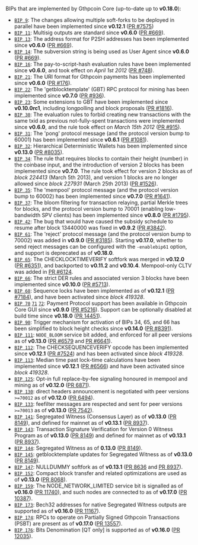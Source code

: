 BIPs that are implemented by Gthpcoin Core (up-to-date up to **v0.18.0**):

* [`BIP 9`](https://github.com/gthpcoin/bips/blob/master/bip-0009.mediawiki): The changes allowing multiple soft-forks to be deployed in parallel have been implemented since **v0.12.1**  ([PR #7575](https://github.com/gthpcoin/gthpcoin/pull/7575))
* [`BIP 11`](https://github.com/gthpcoin/bips/blob/master/bip-0011.mediawiki): Multisig outputs are standard since **v0.6.0** ([PR #669](https://github.com/gthpcoin/gthpcoin/pull/669)).
* [`BIP 13`](https://github.com/gthpcoin/bips/blob/master/bip-0013.mediawiki): The address format for P2SH addresses has been implemented since **v0.6.0** ([PR #669](https://github.com/gthpcoin/gthpcoin/pull/669)).
* [`BIP 14`](https://github.com/gthpcoin/bips/blob/master/bip-0014.mediawiki): The subversion string is being used as User Agent since **v0.6.0** ([PR #669](https://github.com/gthpcoin/gthpcoin/pull/669)).
* [`BIP 16`](https://github.com/gthpcoin/bips/blob/master/bip-0016.mediawiki): The pay-to-script-hash evaluation rules have been implemented since **v0.6.0**, and took effect on *April 1st 2012* ([PR #748](https://github.com/gthpcoin/gthpcoin/pull/748)).
* [`BIP 21`](https://github.com/gthpcoin/bips/blob/master/bip-0021.mediawiki): The URI format for Gthpcoin payments has been implemented since **v0.6.0** ([PR #176](https://github.com/gthpcoin/gthpcoin/pull/176)).
* [`BIP 22`](https://github.com/gthpcoin/bips/blob/master/bip-0022.mediawiki): The 'getblocktemplate' (GBT) RPC protocol for mining has been implemented since **v0.7.0** ([PR #936](https://github.com/gthpcoin/gthpcoin/pull/936)).
* [`BIP 23`](https://github.com/gthpcoin/bips/blob/master/bip-0023.mediawiki): Some extensions to GBT have been implemented since **v0.10.0rc1**, including longpolling and block proposals ([PR #1816](https://github.com/gthpcoin/gthpcoin/pull/1816)).
* [`BIP 30`](https://github.com/gthpcoin/bips/blob/master/bip-0030.mediawiki): The evaluation rules to forbid creating new transactions with the same txid as previous not-fully-spent transactions were implemented since **v0.6.0**, and the rule took effect on *March 15th 2012* ([PR #915](https://github.com/gthpcoin/gthpcoin/pull/915)).
* [`BIP 31`](https://github.com/gthpcoin/bips/blob/master/bip-0031.mediawiki): The 'pong' protocol message (and the protocol version bump to 60001) has been implemented since **v0.6.1** ([PR #1081](https://github.com/gthpcoin/gthpcoin/pull/1081)).
* [`BIP 32`](https://github.com/gthpcoin/bips/blob/master/bip-0032.mediawiki): Hierarchical Deterministic Wallets has been implemented since **v0.13.0** ([PR #8035](https://github.com/gthpcoin/gthpcoin/pull/8035)).
* [`BIP 34`](https://github.com/gthpcoin/bips/blob/master/bip-0034.mediawiki): The rule that requires blocks to contain their height (number) in the coinbase input, and the introduction of version 2 blocks has been implemented since **v0.7.0**. The rule took effect for version 2 blocks as of *block 224413* (March 5th 2013), and version 1 blocks are no longer allowed since *block 227931* (March 25th 2013) ([PR #1526](https://github.com/gthpcoin/gthpcoin/pull/1526)).
* [`BIP 35`](https://github.com/gthpcoin/bips/blob/master/bip-0035.mediawiki): The 'mempool' protocol message (and the protocol version bump to 60002) has been implemented since **v0.7.0** ([PR #1641](https://github.com/gthpcoin/gthpcoin/pull/1641)).
* [`BIP 37`](https://github.com/gthpcoin/bips/blob/master/bip-0037.mediawiki): The bloom filtering for transaction relaying, partial Merkle trees for blocks, and the protocol version bump to 70001 (enabling low-bandwidth SPV clients) has been implemented since **v0.8.0** ([PR #1795](https://github.com/gthpcoin/gthpcoin/pull/1795)).
* [`BIP 42`](https://github.com/gthpcoin/bips/blob/master/bip-0042.mediawiki): The bug that would have caused the subsidy schedule to resume after block 13440000 was fixed in **v0.9.2** ([PR #3842](https://github.com/gthpcoin/gthpcoin/pull/3842)).
* [`BIP 61`](https://github.com/gthpcoin/bips/blob/master/bip-0061.mediawiki): The 'reject' protocol message (and the protocol version bump to 70002) was added in **v0.9.0** ([PR #3185](https://github.com/gthpcoin/gthpcoin/pull/3185)). Starting **v0.17.0**, whether to send reject messages can be configured with the `-enablebip61` option, and support is deprecated as of **v0.18.0**.
* [`BIP 65`](https://github.com/gthpcoin/bips/blob/master/bip-0065.mediawiki): The CHECKLOCKTIMEVERIFY softfork was merged in **v0.12.0** ([PR #6351](https://github.com/gthpcoin/gthpcoin/pull/6351)), and backported to **v0.11.2** and **v0.10.4**. Mempool-only CLTV was added in [PR #6124](https://github.com/gthpcoin/gthpcoin/pull/6124).
* [`BIP 66`](https://github.com/gthpcoin/bips/blob/master/bip-0066.mediawiki): The strict DER rules and associated version 3 blocks have been implemented since **v0.10.0** ([PR #5713](https://github.com/gthpcoin/gthpcoin/pull/5713)).
* [`BIP 68`](https://github.com/gthpcoin/bips/blob/master/bip-0068.mediawiki): Sequence locks have been implemented as of **v0.12.1**  ([PR #7184](https://github.com/gthpcoin/gthpcoin/pull/7184)), and have been activated since *block 419328*.
* [`BIP 70`](https://github.com/gthpcoin/bips/blob/master/bip-0070.mediawiki) [`71`](https://github.com/gthpcoin/bips/blob/master/bip-0071.mediawiki) [`72`](https://github.com/gthpcoin/bips/blob/master/bip-0072.mediawiki): Payment Protocol support has been available in Gthpcoin Core GUI since **v0.9.0** ([PR #5216](https://github.com/gthpcoin/gthpcoin/pull/5216)). Support can be optionally disabled at build time since **v0.18.0** ([PR 14451](https://github.com/gthpcoin/gthpcoin/pull/14451)).
* [`BIP 90`](https://github.com/gthpcoin/bips/blob/master/bip-0090.mediawiki): Trigger mechanism for activation of BIPs 34, 65, and 66 has been simplified to block height checks since **v0.14.0** ([PR #8391](https://github.com/gthpcoin/gthpcoin/pull/8391)).
* [`BIP 111`](https://github.com/gthpcoin/bips/blob/master/bip-0111.mediawiki): `NODE_BLOOM` service bit added, and enforced for all peer versions as of **v0.13.0** ([PR #6579](https://github.com/gthpcoin/gthpcoin/pull/6579) and [PR #6641](https://github.com/gthpcoin/gthpcoin/pull/6641)).
* [`BIP 112`](https://github.com/gthpcoin/bips/blob/master/bip-0112.mediawiki): The CHECKSEQUENCEVERIFY opcode has been implemented since **v0.12.1** ([PR #7524](https://github.com/gthpcoin/gthpcoin/pull/7524)) and has been activated since *block 419328*.
* [`BIP 113`](https://github.com/gthpcoin/bips/blob/master/bip-0113.mediawiki): Median time past lock-time calculations have been implemented since **v0.12.1** ([PR #6566](https://github.com/gthpcoin/gthpcoin/pull/6566)) and have been activated since *block 419328*.
* [`BIP 125`](https://github.com/gthpcoin/bips/blob/master/bip-0125.mediawiki): Opt-in full replace-by-fee signaling honoured in mempool and mining as of **v0.12.0** ([PR 6871](https://github.com/gthpcoin/gthpcoin/pull/6871)).
* [`BIP 130`](https://github.com/gthpcoin/bips/blob/master/bip-0130.mediawiki): direct headers announcement is negotiated with peer versions `>=70012` as of **v0.12.0** ([PR 6494](https://github.com/gthpcoin/gthpcoin/pull/6494)).
* [`BIP 133`](https://github.com/gthpcoin/bips/blob/master/bip-0133.mediawiki): feefilter messages are respected and sent for peer versions `>=70013` as of **v0.13.0** ([PR 7542](https://github.com/gthpcoin/gthpcoin/pull/7542)).
* [`BIP 141`](https://github.com/gthpcoin/bips/blob/master/bip-0141.mediawiki): Segregated Witness (Consensus Layer) as of **v0.13.0** ([PR 8149](https://github.com/gthpcoin/gthpcoin/pull/8149)), and defined for mainnet as of **v0.13.1** ([PR 8937](https://github.com/gthpcoin/gthpcoin/pull/8937)).
* [`BIP 143`](https://github.com/gthpcoin/bips/blob/master/bip-0143.mediawiki): Transaction Signature Verification for Version 0 Witness Program as of **v0.13.0** ([PR 8149](https://github.com/gthpcoin/gthpcoin/pull/8149)) and defined for mainnet as of **v0.13.1** ([PR 8937](https://github.com/gthpcoin/gthpcoin/pull/8937)).
* [`BIP 144`](https://github.com/gthpcoin/bips/blob/master/bip-0144.mediawiki): Segregated Witness as of **0.13.0** ([PR 8149](https://github.com/gthpcoin/gthpcoin/pull/8149)).
* [`BIP 145`](https://github.com/gthpcoin/bips/blob/master/bip-0145.mediawiki): getblocktemplate updates for Segregated Witness as of **v0.13.0** ([PR 8149](https://github.com/gthpcoin/gthpcoin/pull/8149)).
* [`BIP 147`](https://github.com/gthpcoin/bips/blob/master/bip-0147.mediawiki): NULLDUMMY softfork as of **v0.13.1** ([PR 8636](https://github.com/gthpcoin/gthpcoin/pull/8636) and [PR 8937](https://github.com/gthpcoin/gthpcoin/pull/8937)).
* [`BIP 152`](https://github.com/gthpcoin/bips/blob/master/bip-0152.mediawiki): Compact block transfer and related optimizations are used as of **v0.13.0** ([PR 8068](https://github.com/gthpcoin/gthpcoin/pull/8068)).
* [`BIP 159`](https://github.com/gthpcoin/bips/blob/master/bip-0159.mediawiki): The NODE_NETWORK_LIMITED service bit is signalled as of **v0.16.0** ([PR 11740](https://github.com/gthpcoin/gthpcoin/pull/11740)), and such nodes are connected to as of **v0.17.0** ([PR 10387](https://github.com/gthpcoin/gthpcoin/pull/10387)).
* [`BIP 173`](https://github.com/gthpcoin/bips/blob/master/bip-0173.mediawiki): Bech32 addresses for native Segregated Witness outputs are supported as of **v0.16.0** ([PR 11167](https://github.com/gthpcoin/gthpcoin/pull/11167)).
* [`BIP 174`](https://github.com/gthpcoin/bips/blob/master/bip-0174.mediawiki): RPCs to operate on Partially Signed Gthpcoin Transactions (PSBT) are present as of **v0.17.0** ([PR 13557](https://github.com/gthpcoin/gthpcoin/pull/13557)).
* [`BIP 176`](https://github.com/gthpcoin/bips/blob/master/bip-0176.mediawiki): Bits Denomination [QT only] is supported as of **v0.16.0** ([PR 12035](https://github.com/gthpcoin/gthpcoin/pull/12035)).

